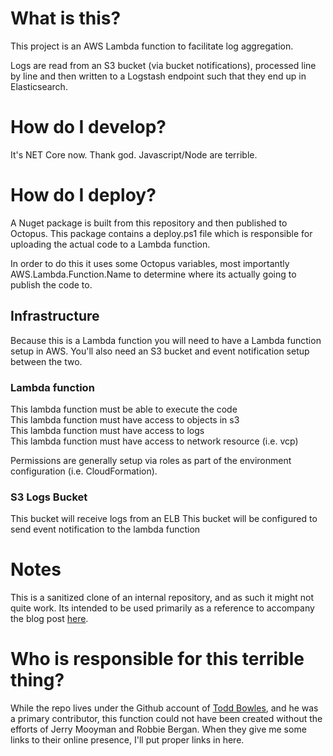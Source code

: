 # What is this?
This project is an AWS Lambda function to facilitate log aggregation.

Logs are read from an S3 bucket (via bucket notifications), processed line by line and then written to a Logstash endpoint such that they end up in Elasticsearch.

# How do I develop?
It's NET Core now. Thank god. Javascript/Node are terrible.

# How do I deploy?
A Nuget package is built from this repository and then published to Octopus. This package contains a deploy.ps1 file which is responsible for uploading the actual code to a Lambda function.

In order to do this it uses some Octopus variables, most importantly AWS.Lambda.Function.Name to determine where its actually going to publish the code to.

## Infrastructure
Because this is a Lambda function you will need to have a Lambda function setup in AWS. You'll also need an S3 bucket and event notification setup between the two.

### Lambda function
This lambda function must be able to execute the code  
This lambda function must have access to objects in s3  
This lambda function must have access to logs  
This lambda function must have access to network resource (i.e. vcp)  

Permissions are generally setup via roles as part of the environment configuration (i.e. CloudFormation).

### S3 Logs Bucket
This bucket will receive logs from an ELB
This bucket will be configured to send event notification to the lambda function

# Notes
This is a sanitized clone of an internal repository, and as such it might not quite work. Its intended to be used primarily as a reference to accompany the blog post [here](http://www.codeandcompost.com/post/aws-lambda-and-.net-core,-two-great-tastes-that-taste-great-together,-part-4).

# Who is responsible for this terrible thing?
While the repo lives under the Github account of [Todd Bowles](https://github.com/ToddBowles), and he was a primary contributor, this function could not have been created without the efforts of Jerry Mooyman and Robbie Bergan. When they give me some links to their online presence, I'll put proper links in here.  